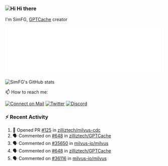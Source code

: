 ### <img src='https://qpluspicture.oss-cn-beijing.aliyuncs.com/6LjjQA/Hi.gif' alt='Hi' width="24"/> Hi there

I'm SimFG, [GPTCache](https://github.com/zilliztech/GPTCache) creator

![Metrics 👋](/metrics.plugin.followup.user.svg)

![SimFG's GitHub stats](https://github-readme-stats.vercel.app/api?username=SimFG&show_icons=true&theme=radical&count_private=true)

📫 How to reach me:

[![Connect on Mail](https://img.shields.io/badge/Ask%20me-anything-1abc9c.svg)](mailto:1142838399@qq.com)
[![Twitter](https://img.shields.io/twitter/follow/FogSim?style=social)](https://twitter.com/FogSim)
[![Discord](https://img.shields.io/discord/1092648432495251507?label=Discord&logo=discord)](https://discord.gg/Q8C6WEjSWV)

### :zap: Recent Activity

<!--START_SECTION:activity-->
1. 💪 Opened PR [#125](https://github.com/zilliztech/milvus-cdc/pull/125) in [zilliztech/milvus-cdc](https://github.com/zilliztech/milvus-cdc)
2. 🗣 Commented on [#648](https://github.com/zilliztech/GPTCache/issues/648) in [zilliztech/GPTCache](https://github.com/zilliztech/GPTCache)
3. 🗣 Commented on [#35650](https://github.com/milvus-io/milvus/issues/35650) in [milvus-io/milvus](https://github.com/milvus-io/milvus)
4. 🗣 Commented on [#648](https://github.com/zilliztech/GPTCache/issues/648) in [zilliztech/GPTCache](https://github.com/zilliztech/GPTCache)
5. 🗣 Commented on [#36116](https://github.com/milvus-io/milvus/issues/36116) in [milvus-io/milvus](https://github.com/milvus-io/milvus)
<!--END_SECTION:activity-->

